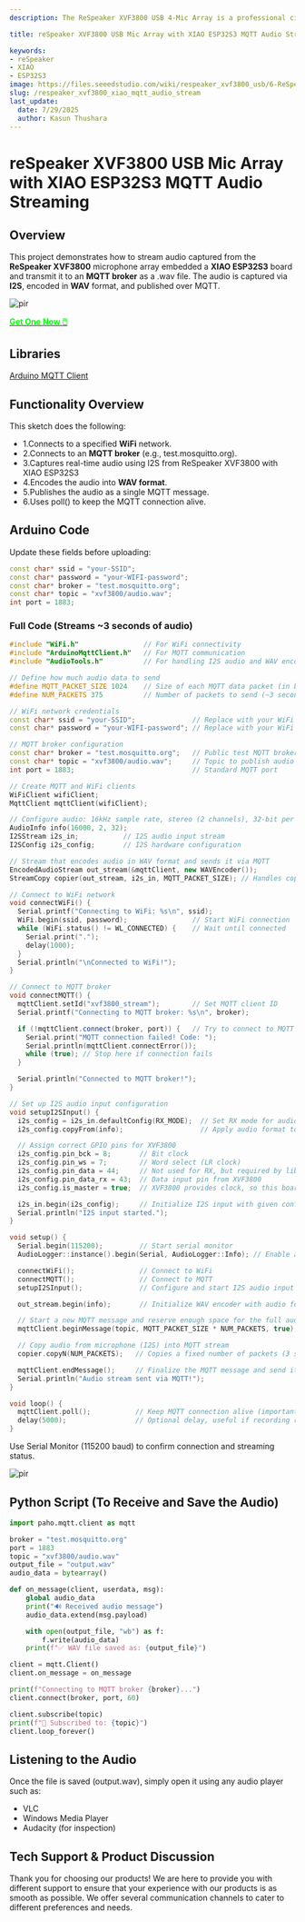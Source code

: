```yaml
---
description: The ReSpeaker XVF3800 USB 4-Mic Array is a professional circular microphone array with AEC, beamforming, noise suppression, and 360° voice capture. Paired with the XIAO ESP32S3, it enables advanced voice control for smart devices, robotics, and IoT applications. Discover seamless integration and dual-mode flexibility.

title: reSpeaker XVF3800 USB Mic Array with XIAO ESP32S3 MQTT Audio Streaming 

keywords:
- reSpeaker
- XIAO
- ESP32S3
image: https://files.seeedstudio.com/wiki/respeaker_xvf3800_usb/6-ReSpeaker-XVF3800-4-Mic-Array-With-XIAO-ESP32S3.jpg
slug: /respeaker_xvf3800_xiao_mqtt_audio_stream
last_update:
  date: 7/29/2025
  author: Kasun Thushara
---
```


# reSpeaker XVF3800 USB Mic Array with XIAO ESP32S3 MQTT Audio Streaming 

## Overview

This project demonstrates how to stream  audio captured from the **ReSpeaker XVF3800** microphone array embedded a **XIAO ESP32S3** board and transmit it to an **MQTT broker** as a .wav file. The audio is captured via **I2S**, encoded in **WAV** format, and published over MQTT.



<p style={{textAlign: 'center'}}><img src="https://files.seeedstudio.com/wiki/respeaker_xvf3800_usb/front-xiao.jpg" alt="pir" width={600} height="auto" /></p>

<div class="get_one_now_container" style={{textAlign: 'center'}}>
    <a class="get_one_now_item" href="https://www.seeedstudio.com/ReSpeaker-XVF3800-4-Mic-Array-With-XIAO-ESP32S3-p-6489.html">
            <strong><span><font color={'FFFFFF'} size={"4"}> Get One Now 🖱️</font></span></strong>
    </a>
</div>

## Libraries

[Arduino MQTT Client](https://docs.arduino.cc/libraries/arduinomqttclient/)

## Functionality Overview

This sketch does the following:
- 1.Connects to a specified **WiFi** network.
- 2.Connects to an **MQTT broker** (e.g., test.mosquitto.org).
- 3.Captures real-time audio using I2S from ReSpeaker  XVF3800 with XIAO ESP32S3
- 4.Encodes the audio into **WAV format**.
- 5.Publishes the audio as a single MQTT message.
- 6.Uses poll() to keep the MQTT connection alive.

## Arduino Code

Update these fields before uploading:

```cpp
const char* ssid = "your-SSID";
const char* password = "your-WIFI-password";
const char* broker = "test.mosquitto.org";
const char* topic = "xvf3800/audio.wav";
int port = 1883;
```

### Full Code (Streams ~3 seconds of audio)

```cpp
#include "WiFi.h"                // For WiFi connectivity
#include "ArduinoMqttClient.h"   // For MQTT communication
#include "AudioTools.h"          // For handling I2S audio and WAV encoding

// Define how much audio data to send
#define MQTT_PACKET_SIZE 1024    // Size of each MQTT data packet (in bytes)
#define NUM_PACKETS 375          // Number of packets to send (~3 seconds of audio at 16kHz)

// WiFi network credentials
const char* ssid = "your-SSID";              // Replace with your WiFi SSID
const char* password = "your-WIFI-password"; // Replace with your WiFi password

// MQTT broker configuration
const char* broker = "test.mosquitto.org";   // Public test MQTT broker
const char* topic = "xvf3800/audio.wav";     // Topic to publish audio to
int port = 1883;                             // Standard MQTT port

// Create MQTT and WiFi clients
WiFiClient wifiClient;
MqttClient mqttClient(wifiClient);

// Configure audio: 16kHz sample rate, stereo (2 channels), 32-bit per sample
AudioInfo info(16000, 2, 32);
I2SStream i2s_in;           // I2S audio input stream
I2SConfig i2s_config;       // I2S hardware configuration

// Stream that encodes audio in WAV format and sends it via MQTT
EncodedAudioStream out_stream(&mqttClient, new WAVEncoder());
StreamCopy copier(out_stream, i2s_in, MQTT_PACKET_SIZE); // Handles copying I2S data into the MQTT stream

// Connect to WiFi network
void connectWiFi() {
  Serial.printf("Connecting to WiFi: %s\n", ssid);
  WiFi.begin(ssid, password);                // Start WiFi connection
  while (WiFi.status() != WL_CONNECTED) {    // Wait until connected
    Serial.print(".");
    delay(1000);
  }
  Serial.println("\nConnected to WiFi!");
}

// Connect to MQTT broker
void connectMQTT() {
  mqttClient.setId("xvf3800_stream");        // Set MQTT client ID
  Serial.printf("Connecting to MQTT broker: %s\n", broker);

  if (!mqttClient.connect(broker, port)) {   // Try to connect to MQTT
    Serial.print("MQTT connection failed! Code: ");
    Serial.println(mqttClient.connectError());
    while (true); // Stop here if connection fails
  }

  Serial.println("Connected to MQTT broker!");
}

// Set up I2S audio input configuration
void setupI2SInput() {
  i2s_config = i2s_in.defaultConfig(RX_MODE);  // Set RX mode for audio input
  i2s_config.copyFrom(info);                   // Apply audio format to config

  // Assign correct GPIO pins for XVF3800
  i2s_config.pin_bck = 8;       // Bit clock
  i2s_config.pin_ws = 7;        // Word select (LR clock)
  i2s_config.pin_data = 44;     // Not used for RX, but required by lib
  i2s_config.pin_data_rx = 43;  // Data input pin from XVF3800
  i2s_config.is_master = true;  // XVF3800 provides clock, so this board acts as master

  i2s_in.begin(i2s_config);     // Initialize I2S input with given config
  Serial.println("I2S input started.");
}

void setup() {
  Serial.begin(115200);         // Start serial monitor
  AudioLogger::instance().begin(Serial, AudioLogger::Info); // Enable audio debug logs

  connectWiFi();                // Connect to WiFi
  connectMQTT();                // Connect to MQTT
  setupI2SInput();              // Configure and start I2S audio input

  out_stream.begin(info);       // Initialize WAV encoder with audio format

  // Start a new MQTT message and reserve enough space for the full audio stream
  mqttClient.beginMessage(topic, MQTT_PACKET_SIZE * NUM_PACKETS, true);

  // Copy audio from microphone (I2S) into MQTT stream
  copier.copyN(NUM_PACKETS);   // Copies a fixed number of packets (3 seconds of audio)

  mqttClient.endMessage();     // Finalize the MQTT message and send it
  Serial.println("Audio stream sent via MQTT!");
}

void loop() {
  mqttClient.poll();           // Keep MQTT connection alive (important if broker expects pings)
  delay(5000);                 // Optional delay, useful if recording repeatedly
}

```
Use Serial Monitor (115200 baud) to confirm connection and streaming status.

<p style={{textAlign: 'center'}}><img src="https://files.seeedstudio.com/wiki/respeaker_xvf3800_usb/mqtt_sm.PNG" alt="pir" width={700} height="auto" /></p>

## Python Script (To Receive and Save the Audio)

```python
import paho.mqtt.client as mqtt

broker = "test.mosquitto.org"
port = 1883
topic = "xvf3800/audio.wav"
output_file = "output.wav"
audio_data = bytearray()

def on_message(client, userdata, msg):
    global audio_data
    print("🔊 Received audio message")
    audio_data.extend(msg.payload)

    with open(output_file, "wb") as f:
        f.write(audio_data)
    print(f"✅ WAV file saved as: {output_file}")

client = mqtt.Client()
client.on_message = on_message

print(f"Connecting to MQTT broker {broker}...")
client.connect(broker, port, 60)

client.subscribe(topic)
print(f"📡 Subscribed to: {topic}")
client.loop_forever()

```
## Listening to the Audio

Once the file is saved (output.wav), simply open it using any audio player such as:

- VLC
- Windows Media Player
- Audacity (for inspection)

## Tech Support & Product Discussion

Thank you for choosing our products! We are here to provide you with different support to ensure that your experience with our products is as smooth as possible. We offer several communication channels to cater to different preferences and needs.

<div class="button_tech_support_container">
<a href="https://forum.seeedstudio.com/" class="button_forum"></a> 
<a href="https://www.seeedstudio.com/contacts" class="button_email"></a>
</div>

<div class="button_tech_support_container">
<a href="https://discord.gg/eWkprNDMU7" class="button_discord"></a> 
<a href="https://github.com/Seeed-Studio/wiki-documents/discussions/69" class="button_discussion"></a>
</div>


